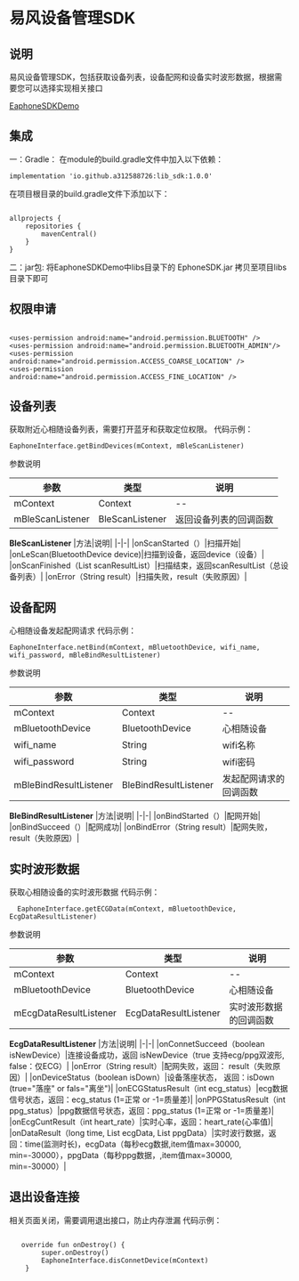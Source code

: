 # 易风设备管理SDK
## 说明
易风设备管理SDK，包括获取设备列表，设备配网和设备实时波形数据，根据需要您可以选择实现相关接口

[EaphoneSDKDemo](https://github.com/a312588726/EaphoneSDK)
## 集成
一：Gradle：
在module的build.gradle文件中加入以下依赖：
```language
implementation 'io.github.a312588726:lib_sdk:1.0.0'
```
在项目根目录的build.gradle文件下添加以下：
```language

allprojects {
    repositories {
        mavenCentral()
    }
}

```

二：jar包:
将EaphoneSDKDemo中libs目录下的 EphoneSDK.jar 拷贝至项目libs目录下即可
## 权限申请
```language

<uses-permission android:name="android.permission.BLUETOOTH" />
<uses-permission android:name="android.permission.BLUETOOTH_ADMIN"/>
<uses-permission android:name="android.permission.ACCESS_COARSE_LOCATION" />
<uses-permission android:name="android.permission.ACCESS_FINE_LOCATION" />

```

## 设备列表
获取附近心相随设备列表，需要打开蓝牙和获取定位权限。
代码示例：
```language
EaphoneInterface.getBindDevices(mContext, mBleScanListener)
```
参数说明

|参数|类型|说明|
|-|-|-|
|mContext|Context|--|
|mBleScanListener|BleScanListener|返回设备列表的回调函数|

**BleScanListener**
|方法|说明|
|-|-|
|onScanStarted（）|扫描开始|
|onLeScan(BluetoothDevice device)|扫描到设备，返回device（设备）|
|onScanFinished（List<BluetoothDevice> scanResultList）|扫描结束，返回scanResultList（总设备列表）|
|onError（String result）|扫描失败，result（失败原因）|

## 设备配网
心相随设备发起配网请求
代码示例：
```language
EaphoneInterface.netBind(mContext, mBluetoothDevice, wifi_name, wifi_password, mBleBindResultListener)
```
参数说明

|参数|类型|说明|
|-|-|-|
|mContext|Context|--|
|mBluetoothDevice|BluetoothDevice|心相随设备|
|wifi_name|String|wifi名称|
|wifi_password|String|wifi密码|
|mBleBindResultListener|BleBindResultListener|发起配网请求的回调函数|

**BleBindResultListener**
|方法|说明|
|-|-|
|onBindStarted（）|配网开始|
|onBindSucceed（）|配网成功|
|onBindError（String result）|配网失败，result（失败原因）|

## 实时波形数据

获取心相随设备的实时波形数据
代码示例：
```language
  EaphoneInterface.getECGData(mContext, mBluetoothDevice, EcgDataResultListener)
```
参数说明

|参数|类型|说明|
|-|-|-|
|mContext|Context|--|
|mBluetoothDevice|BluetoothDevice|心相随设备|
|mEcgDataResultListener|EcgDataResultListener|实时波形数据的回调函数|

**EcgDataResultListener**
|方法|说明|
|-|-|
|onConnetSucceed（boolean isNewDevice）|连接设备成功，返回 isNewDevice（true 支持ecg/ppg双波形, false：仅ECG）|
|onError（String result）|配网失败，返回： result（失败原因）|
|onDeviceStatus（boolean isDown）|设备落座状态， 返回：isDown (true="落座" or fals="离坐")|
|onECGStatusResult（int ecg_status）|ecg数据信号状态，返回：ecg_status (1=正常 or -1=质量差)|
|onPPGStatusResult（int ppg_status）|ppg数据信号状态，返回：ppg_status (1=正常 or -1=质量差)|
|onEcgCuntResult（int heart_rate）|实时心率，返回：heart_rate(心率值)|
|onDataResult（long time, List<Integer> ecgData, List<Integer> ppgData）|实时波行数据，返回：time(监测时长)，ecgData（每秒ecg数据,item值max=30000, min=-30000），ppgData（每秒ppg数据，,item值max=30000, min=-30000）|

## 退出设备连接
相关页面关闭，需要调用退出接口，防止内存泄漏
代码示例：
```language

   override fun onDestroy() {
        super.onDestroy()
        EaphoneInterface.disConnetDevice(mContext)
    }


```
